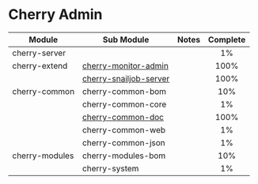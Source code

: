 # Cherry Admin

| Module         | Sub Module                        | Notes | Complete |
|----------------|-----------------------------------|-------|:--------:|
| cherry-server  |                                   |       |    1%    |
| cherry-extend  | [cherry-monitor-admin](ch01.md)   |       |   100%   |
|                | [cherry-snailjob-server](ch02.md) |       |   100%   |
| cherry-common  | cherry-common-bom                 |       |   10%    |
|                | cherry-common-core                |       |    1%    |
|                | [cherry-common-doc](ch03.md)      |       |   100%   |
|                | cherry-common-web                 |       |    1%    |
|                | cherry-common-json                |       |    1%    |
| cherry-modules | cherry-modules-bom                |       |   10%    |
|                | cherry-system                     |       |    1%    |
